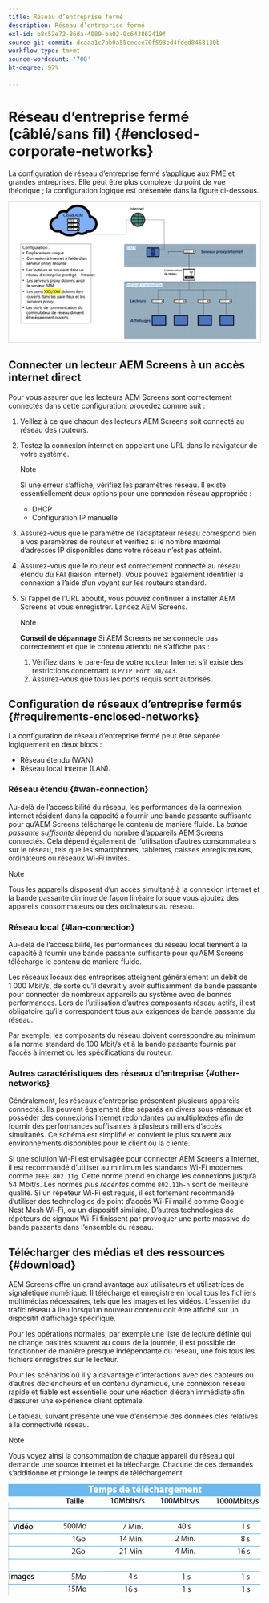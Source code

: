 ```yaml
---
title: Réseau d’entreprise fermé
description: Réseau d’entreprise fermé
exl-id: b8c52e72-86da-4089-ba02-0c643862419f
source-git-commit: dcaaa1c7ab0a55cecce70f593ed4fded8468130b
workflow-type: tm+mt
source-wordcount: '708'
ht-degree: 97%

---
```


# Réseau d’entreprise fermé (câblé/sans fil) {#enclosed-corporate-networks}

La configuration de réseau d’entreprise fermé s’applique aux PME et grandes entreprises. Elle peut être plus complexe du point de vue théorique ; la configuration logique est présentée dans la figure ci-dessous.

![](/help/using/assets/enclosed-network-1.png)


## Connecter un lecteur AEM Screens à un accès internet direct

Pour vous assurer que les lecteurs AEM Screens sont correctement connectés dans cette configuration, procédez comme suit :

1. Veillez à ce que chacun des lecteurs AEM Screens soit connecté au réseau des routeurs.
1. Testez la connexion internet en appelant une URL dans le navigateur de votre système.

   >[!NOTE]
   >Si une erreur s’affiche, vérifiez les paramètres réseau. Il existe essentiellement deux options pour une connexion réseau appropriée :
   >* DHCP
   >* Configuration IP manuelle

1. Assurez-vous que le paramètre de l’adaptateur réseau correspond bien à vos paramètres de routeur et vérifiez si le nombre maximal d’adresses IP disponibles dans votre réseau n’est pas atteint.

1. Assurez-vous que le routeur est correctement connecté au réseau étendu du FAI (liaison internet). Vous pouvez également identifier la connexion à l’aide d’un voyant sur les routeurs standard.
1. Si l’appel de l’URL aboutit, vous pouvez continuer à installer AEM Screens et vous enregistrer. Lancez AEM Screens.

   >[!NOTE]
   >**Conseil de dépannage**
   >Si AEM Screens ne se connecte pas correctement et que le contenu attendu ne s’affiche pas :
   >
   >1. Vérifiez dans le pare-feu de votre routeur Internet s’il existe des restrictions concernant `TCP/IP Port 80/443`.
   >1. Assurez-vous que tous les ports requis sont autorisés.

## Configuration de réseaux d’entreprise fermés {#requirements-enclosed-networks}

La configuration de réseau d’entreprise fermé peut être séparée logiquement en deux blocs :

* Réseau étendu (WAN)
* Réseau local interne (LAN).

### Réseau étendu {#wan-connection}

Au-delà de l’accessibilité du réseau, les performances de la connexion internet résident dans la capacité à fournir une bande passante suffisante pour qu’AEM Screens télécharge le contenu de manière fluide.
La *bande passante suffisante* dépend du nombre d’appareils AEM Screens connectés. Cela dépend également de l’utilisation d’autres consommateurs sur le réseau, tels que les smartphones, tablettes, caisses enregistreuses, ordinateurs ou réseaux Wi-Fi invités.

>[!NOTE]
>
>Tous les appareils disposent d’un accès simultané à la connexion internet et la bande passante diminue de façon linéaire lorsque vous ajoutez des appareils consommateurs ou des ordinateurs au réseau.

### Réseau local {#lan-connection}

Au-delà de l’accessibilité, les performances du réseau local tiennent à la capacité à fournir une bande passante suffisante pour qu’AEM Screens télécharge le contenu de manière fluide.

Les réseaux locaux des entreprises atteignent généralement un débit de 1 000 Mbit/s, de sorte qu’il devrait y avoir suffisamment de bande passante pour connecter de nombreux appareils au système avec de bonnes performances. Lors de l’utilisation d’autres composants réseau actifs, il est obligatoire qu’ils correspondent tous aux exigences de bande passante du réseau.

Par exemple, les composants du réseau doivent correspondre au minimum à la norme standard de 100 Mbit/s et à la bande passante fournie par l’accès à internet ou les spécifications du routeur.

### Autres caractéristiques des réseaux d’entreprise {#other-networks}

Généralement, les réseaux d’entreprise présentent plusieurs appareils connectés. Ils peuvent également être séparés en divers sous-réseaux et posséder des connexions Internet redondantes ou multiplexées afin de fournir des performances suffisantes à plusieurs milliers d’accès simultanés.
Ce schéma est simplifié et convient le plus souvent aux environnements disponibles pour le client ou la cliente.

Si une solution Wi-Fi est envisagée pour connecter AEM Screens à Internet, il est recommandé d’utiliser au minimum les standards Wi-Fi modernes comme `IEEE 802.11g`. Cette norme prend en charge les connexions jusqu’à 54 Mbit/s. Les normes *plus récentes* comme `802.11h-n` sont de meilleure qualité. Si un répéteur Wi-Fi est requis, il est fortement recommandé d’utiliser des technologies de point d’accès Wi-Fi maillé comme Google Nest Mesh Wi-Fi, ou un dispositif similaire.
D’autres technologies de répéteurs de signaux Wi-Fi finissent par provoquer une perte massive de bande passante dans l’ensemble du réseau.

## Télécharger des médias et des ressources {#download}

AEM Screens offre un grand avantage aux utilisateurs et utilisatrices de signalétique numérique. Il télécharge et enregistre en local tous les fichiers multimédias nécessaires, tels que les images et les vidéos. L’essentiel du trafic réseau a lieu lorsqu’un nouveau contenu doit être affiché sur un dispositif d’affichage spécifique.

Pour les opérations normales, par exemple une liste de lecture définie qui ne change pas très souvent au cours de la journée, il est possible de fonctionner de manière presque indépendante du réseau, une fois tous les fichiers enregistrés sur le lecteur.

Pour les scénarios où il y a davantage d’interactions avec des capteurs ou d’autres déclencheurs et un contenu dynamique, une connexion réseau rapide et fiable est essentielle pour une réaction d’écran immédiate afin d’assurer une expérience client optimale.

Le tableau suivant présente une vue d’ensemble des données clés relatives à la connectivité réseau.

>[!NOTE]
>Vous voyez ainsi la consommation de chaque appareil du réseau qui demande une source internet et la télécharge. Chacune de ces demandes s’additionne et prolonge le temps de téléchargement.

![](/help/using/assets/enclosed-network-download.png)
